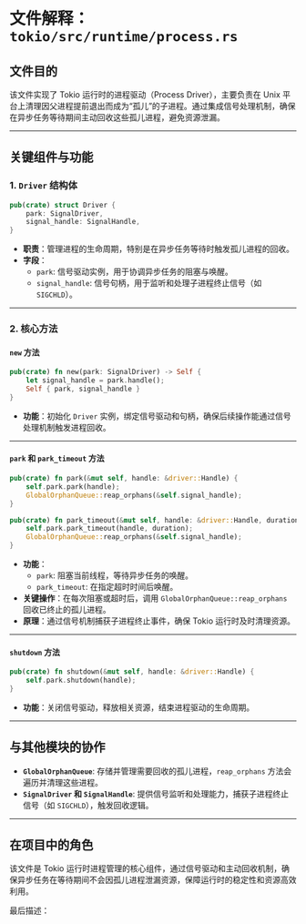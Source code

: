 # 文件解释：`tokio/src/runtime/process.rs`

## **文件目的**  
该文件实现了 Tokio 运行时的进程驱动（Process Driver），主要负责在 Unix 平台上清理因父进程提前退出而成为“孤儿”的子进程。通过集成信号处理机制，确保在异步任务等待期间主动回收这些孤儿进程，避免资源泄漏。

---

## **关键组件与功能**

### **1. `Driver` 结构体**
```rust
pub(crate) struct Driver {
    park: SignalDriver,
    signal_handle: SignalHandle,
}
```
- **职责**：管理进程的生命周期，特别是在异步任务等待时触发孤儿进程的回收。
- **字段**：
  - `park`: 信号驱动实例，用于协调异步任务的阻塞与唤醒。
  - `signal_handle`: 信号句柄，用于监听和处理子进程终止信号（如 `SIGCHLD`）。

---

### **2. 核心方法**

#### **`new` 方法**
```rust
pub(crate) fn new(park: SignalDriver) -> Self {
    let signal_handle = park.handle();
    Self { park, signal_handle }
}
```
- **功能**：初始化 `Driver` 实例，绑定信号驱动和句柄，确保后续操作能通过信号处理机制触发进程回收。

---

#### **`park` 和 `park_timeout` 方法**
```rust
pub(crate) fn park(&mut self, handle: &driver::Handle) {
    self.park.park(handle);
    GlobalOrphanQueue::reap_orphans(&self.signal_handle);
}

pub(crate) fn park_timeout(&mut self, handle: &driver::Handle, duration: Duration) {
    self.park.park_timeout(handle, duration);
    GlobalOrphanQueue::reap_orphans(&self.signal_handle);
}
```
- **功能**：
  - `park`: 阻塞当前线程，等待异步任务的唤醒。
  - `park_timeout`: 在指定超时时间后唤醒。
- **关键操作**：在每次阻塞或超时后，调用 `GlobalOrphanQueue::reap_orphans` 回收已终止的孤儿进程。  
- **原理**：通过信号机制捕获子进程终止事件，确保 Tokio 运行时及时清理资源。

---

#### **`shutdown` 方法**
```rust
pub(crate) fn shutdown(&mut self, handle: &driver::Handle) {
    self.park.shutdown(handle);
}
```
- **功能**：关闭信号驱动，释放相关资源，结束进程驱动的生命周期。

---

## **与其他模块的协作**
- **`GlobalOrphanQueue`**: 存储并管理需要回收的孤儿进程，`reap_orphans` 方法会遍历并清理这些进程。
- **`SignalDriver` 和 `SignalHandle`**: 提供信号监听和处理能力，捕获子进程终止信号（如 `SIGCHLD`），触发回收逻辑。

---

## **在项目中的角色**
该文件是 Tokio 运行时进程管理的核心组件，通过信号驱动和主动回收机制，确保异步任务在等待期间不会因孤儿进程泄漏资源，保障运行时的稳定性和资源高效利用。

最后描述：  